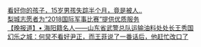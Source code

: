   
[看好你的孩子，15岁男孩失踪半个月，竟是被人..](http://www.dianyue.me/archives/076/qf1xqnhev2b3foyl/)  
[梨城志愿者为“2018国际军事比赛”提供优质服务](http://www.dianyue.me/archives/878/q1z237v2qr1t3130/)  
[【晚报道】• 海阳籍名人——山东省武警总队运输油料处处长王秀国](http://www.dianyue.me/archives/156/y7ptgr4jejyqsi5d/)  
[幻乐之城：何炅不看好尹正，而王菲说了一番话后，他赶忙改口了](http://www.dianyue.me/archives/833/31ocl48wd4gkjceh/)